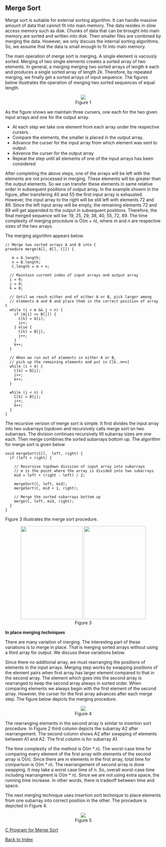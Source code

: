 ## Merge Sort

Merge sort is suitable for external sorting algorithm. It can handle massive amount of data that cannot
fit into main memory. The data resides in slow access memory such as disk. Chunks of data that can be
brought into main memory are sorted and written into disk. Then smaller files are combined by merging
the data. However, we only discuss the internal sorting algorithms. So, we assume that the data is
small enough to fit into main memory.

The main operation of merge sort is merging. A single element is vacously sorted. Merging of
two single elements  creates a sorted array of two elements. In general, a merging merging two sorted 
arrays of length <i>k</i> each and produces a single sorted array of length <i>2k</i>.  Therefore, by 
repeated merging, we finally get a sorted arrays of input sequence. The figures below
illustrates the operation of merging two sorted sequences of equal length.
<p style="text-align:center">
  <img src="../images/mergeTwoArrays.png"><br>
  Figure 1
</p>
As the figure shows we maintain three cursers, one each for the two given input arrays and one for 
the output array. 

- At each step we take one element from each array under the respective cursers.
- Compare the elements, the smaller is placed in the output array.
- Advance the curser for the input array from which element was sent to output.
- Advence the curser for the output array
- Repeat the step until all elements of one of the input arrays has been considered

After completing the above steps, one of the arrays will be left with the elements are not processed
in merging. These elements will be greater than the output elements. So we can transfer these
elements in same relative order in subsequent positions of output array. In the example showm in
the figure, after transfering 40 and 55 the first input array is exhausted. However, the input
array to the right will be still left with elements 72 and 89. Since the left input array will be
empty, the remaining elements 72 and 89 will get appended to the output in subsequent positions.
Therefore, the final merged sequence will be: 19, 25, 29, 38, 40, 55, 72, 89. The time complexity
of merging procedure is O(<i>m + n</i>), where <i>m</i> and <i>n</i> are respective sizes of the
two arrays. 

The merging algorithm appears below.

```
// Merge two sorted arrays A and B into C 
proedure merge(A[], B[], C[]) {
  
   m = A.length;
   n = B.length;
   C.length = m + n;

  // Maintain current index of input arrays and output array
  i = 0;
  j = 0;
  k = 0;

  // Until we reach either end of either A or B, pick larger among
  // elements A and B and place them in the correct position of array C
  while (i < m && j < n) {
    if (A[i] <= B[j]) {
      C[k] = A[i];
      i++;
    } else {
      C[k] = B[j];
      j++;
    }
    k++;
  }

  // When we run out of elements in either A or B,
  // pick up the remaining elements and put in C[k..m+n]
  while (i < m) {
    C[k] = B[i];
    i++;
    k++;
  }

  while (j < n) {
    C[k] = B[j];
    j++;
    k++;
  }
}

```

The recursive version of merge sort is simple. It first divides the input 
array into two subarrays topdown and recursively calls merge sort on two
subarrays. The division continues recursively till subarray sizes are one 
each. Then merge combines the sorted subarrays bottom up. The algorithm
for merge sort is given below

```
void mergeSort(C[],  left, right) {
  if (left < right) {
    
    // Recursive topdown division of input array into subarrays
    // m is the point where the array is divided into two subarrays
    mid = left + (right - left) / 2;

    mergeSort(C, left, mid);
    mergeSort(C, mid + 1, right);

    // Merge the sorted subarrays bottom up
    merge(C, left, mid, right);
  }
}

```
Figure 3 illustrates the merge sort procedure. 
<p style="text-align:center">
  <img src="../images/mergeTopdownDivision.png" width=200 height=300>
  <img src="../images/mergeCombineBottomUp.png" width=200 height=300>
  <br>
  Figure 3
</p>

<strong>In place merging techniques</strong>

There are many variation of merging. The interesting part of these variations is to merge in place.
That is merging sorted arrays without using a third array for output. We discuss these variations
below.

Since there no additional array, we must rearranging the positions of elements in the input arrays.
Merging step works by swapping positions of the element pairs when first array has larger element
compared to that in the second array. The element which goes into the second array is rearranged to
keep the second array always in sorted order. When comparing elements we always begin with the 
first element of the second array. However, the curser for the first array advances after each merge
step. The figure below depicts the merging procedure.  
<p style="text-align:center">
  <img src="../images/mergingWOthirdArray.png"><br>
  Figure 4
</p>  
The rearranging elements in the second array is similar to insertion sort procedure. In Figure 2
third column depicts the subarray A2 after rearrangement. The second column shows A2 after 
swapping of elements between A1 and A2. The first column is for subarray A1.

The time complexity of the method is O(<i>m * n</i>). The worst-case time for comparing
every element of the first array with elements of the second array is O(<i>n</i>). 
Since there are <i>m</i> elements in the first array, total time for comparison is
O(<i>m * n</i>). The rearrangement of second array is done swapping. It may take a
worst case time of <i>n</i>. So, overall worst-case time including rearrangment
is O(<i>m * n</i>). Since we are not using extra space, the running time increase.
In other words, there is tradeoff between time and space.

The next merging technique uses insertion sort technique to place elements from 
one subarray into correct position in the other. The procedure is depicted in 
Figure 4.
<p style="text-align:center">
  <img src="../images/mergingFromEnd.png"><br>
  Figure 5
</p>

[C Program for Merge Sort](../CODES/mergeSort/index.md)

[Back to Index](../index.md)
